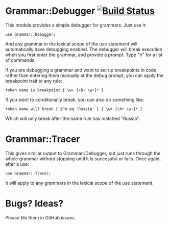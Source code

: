 # Grammar::Debugger [![Build Status](https://travis-ci.org/jnthn/grammar-debugger.svg?branch=master)](https://travis-ci.org/jnthn/grammar-debugger)
This module provides a simple debugger for grammars. Just use it:

    use Grammar::Debugger;

And any grammar in the lexical scope of the use statement will
automatically have debugging enabled. The debugger will break
execution when you first enter the grammar, and provide a prompt.
Type "h" for a list of commands.

If you are debugging a grammar and want to set up breakpoints in
code rather than entering them manually at the debug prompt, you
can apply the breakpoint trait to any rule:

    token name is breakpoint { \w+ [\h+ \w+]* }

If you want to conditionally break, you can also do something like:

    token name will break { $^m eq 'Russia' } { \w+ [\h+ \w+]* }

Which will only break after the name rule has matched "Russia".

# Grammar::Tracer
This gives similar output to Grammar::Debugger, but just runs through
the whole grammar without stopping until it is successful or fails.
Once again, after a use:

    use Grammar::Tracer;

It will apply to any grammars in the lexical scope of the use statement.

# Bugs? Ideas?
Please file them in GitHub issues.
